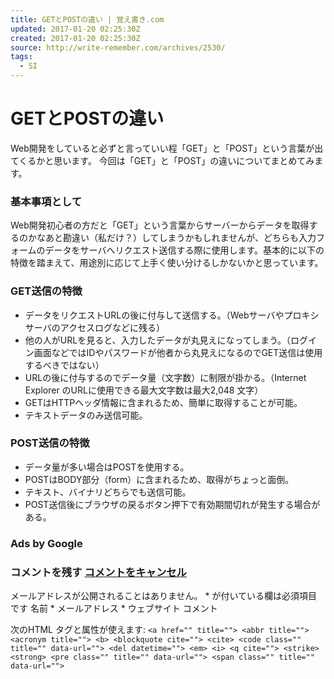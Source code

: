 ```yaml
---
title: GETとPOSTの違い | 覚え書き.com
updated: 2017-01-20 02:25:30Z
created: 2017-01-20 02:25:30Z
source: http://write-remember.com/archives/2530/
tags:
  - SI
---
```


# GETとPOSTの違い

Web開発をしていると必ずと言っていい程「GET」と「POST」という言葉が出てくるかと思います。
今回は「GET」と「POST」の違いについてまとめてみます。

### 基本事項として

Web開発初心者の方だと「GET」という言葉からサーバーからデータを取得するのかなあと勘違い（私だけ？）してしまうかもしれませんが、どちらも入力フォームのデータをサーバへリクエスト送信する際に使用します。基本的に以下の特徴を踏まえて、用途別に応じて上手く使い分けるしかないかと思っています。

### GET送信の特徴

- データをリクエストURLの後に付与して送信する。（Webサーバやプロキシサーバのアクセスログなどに残る）
- 他の人がURLを見ると、入力したデータが丸見えになってしまう。（ログイン画面などではIDやパスワードが他者から丸見えになるのでGET送信は使用するべきではない）
- URLの後に付与するのでデータ量（文字数）に制限が掛かる。（Internet Explorer のURLに使用できる最大文字数は最大2,048 文字）
- GETはHTTPヘッダ情報に含まれるため、簡単に取得することが可能。
- テキストデータのみ送信可能。

### POST送信の特徴

- データ量が多い場合はPOSTを使用する。
- POSTはBODY部分（form）に含まれるため、取得がちょっと面倒。
- テキスト、バイナリどちらでも送信可能。
- POST送信後にブラウザの戻るボタン押下で有効期間切れが発生する場合がある。

### Ads by Google

### コメントを残す [コメントをキャンセル](http://write-remember.com/archives/2530/#respond)

メールアドレスが公開されることはありません。 * が付いている欄は必須項目です
名前 *
メールアドレス *
ウェブサイト
コメント

次のHTML タグと属性が使えます: `<a href="" title=""> <abbr title=""> <acronym title=""> <b> <blockquote cite=""> <cite> <code class="" title="" data-url=""> <del datetime=""> <em> <i> <q cite=""> <strike> <strong> <pre class="" title="" data-url=""> <span class="" title="" data-url=""> `